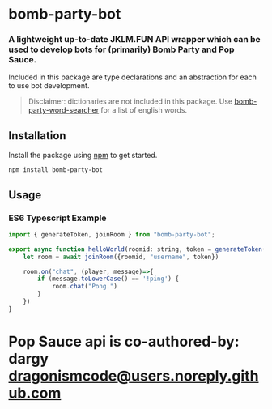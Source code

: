 # bomb-party-bot
### A lightweight up-to-date JKLM.FUN API wrapper which can be used to develop bots for (primarily) Bomb Party and Pop Sauce.
Included in this package are type declarations and an abstraction for each to use bot development.

> Disclaimer: dictionaries are not included in this package. Use [bomb-party-word-searcher](https://www.npmjs.com/package/bomb-party-word-searcher) for a list of english words.
## Installation
Install the package using [npm](https://www.npmjs.com/) to get started.

```npm install bomb-party-bot```
## Usage
### ES6 Typescript Example
```js
import { generateToken, joinRoom } from "bomb-party-bot";

export async function helloWorld(roomid: string, token = generateToken(), master=false) {
	let room = await joinRoom({roomid, "username", token})

	room.on("chat", (player, message)=>{
		if (message.toLowerCase() == '!ping') {
            room.chat("Pong.")
		}
	})
}
```
	
# Pop Sauce api is co-authored-by: dargy <dragonismcode@users.noreply.github.com>